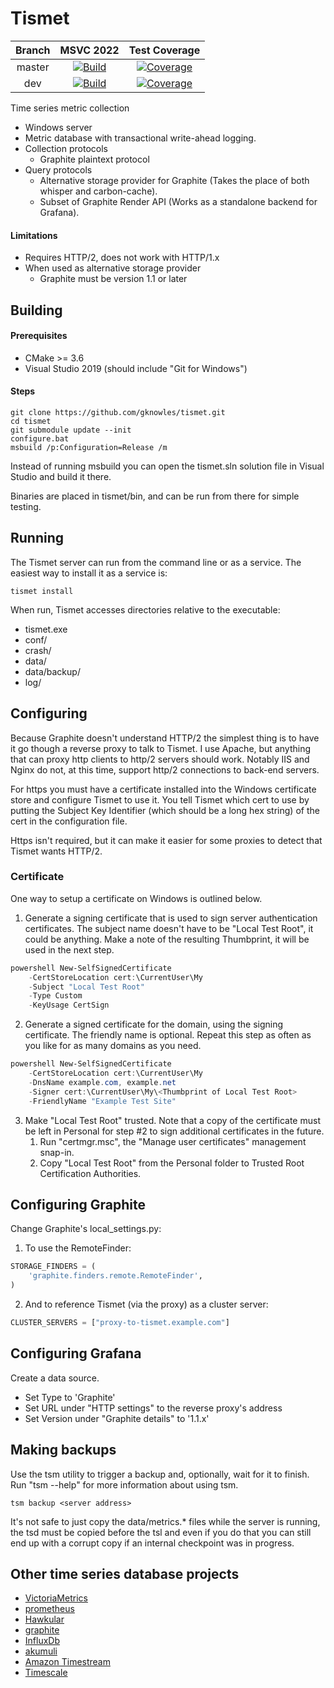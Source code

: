 <!--
Copyright Glen Knowles 2016 - 2023.
Distributed under the Boost Software License, Version 1.0.
-->

# Tismet

| Branch | MSVC 2022 | Test Coverage |
| :----: | :-------: | :-----------: |
| master | [![Build][gh-image-master]][gh-link-master] | [![Coverage][cc-image-master]][cc-link-master] |
| dev    | [![Build][gh-image-dev]][gh-link-dev] | [![Coverage][cc-image-dev]][cc-link-dev] |

[gh-image-master]: https://github.com/gknowles/tismet/actions/workflows/github-build.yml/badge.svg?branch=master "GitHub Actions"
[gh-link-master]: https://github.com/gknowles/tismet/actions/workflows/github-build.yml?query=branch%3Amaster
[cc-image-master]: https://codecov.io/gh/gknowles/tismet/branch/master/graph/badge.svg "Codecov"
[cc-link-master]: https://app.codecov.io/gh/gknowles/tismet/tree/master

[gh-image-dev]: https://github.com/gknowles/tismet/actions/workflows/github-build.yml/badge.svg?branch=dev "GitHub Actions"
[gh-link-dev]: https://github.com/gknowles/tismet/actions/workflows/github-build.yml?query=branch%3Adev
[cc-image-dev]: https://codecov.io/gh/gknowles/tismet/branch/dev/graph/badge.svg  "Codecov"
[cc-link-dev]: https://app.codecov.io/gh/gknowles/tismet/tree/dev

Time series metric collection

- Windows server
- Metric database with transactional write-ahead logging.
- Collection protocols
  - Graphite plaintext protocol
- Query protocols
  - Alternative storage provider for Graphite (Takes the place of both whisper
    and carbon-cache).
  - Subset of Graphite Render API (Works as a standalone backend for Grafana).

#### Limitations
- Requires HTTP/2, does not work with HTTP/1.x
- When used as alternative storage provider
  - Graphite must be version 1.1 or later


## Building
#### Prerequisites
  - CMake >= 3.6
  - Visual Studio 2019 (should include "Git for Windows")

#### Steps
~~~ batch
git clone https://github.com/gknowles/tismet.git
cd tismet
git submodule update --init
configure.bat
msbuild /p:Configuration=Release /m
~~~

Instead of running msbuild you can open the tismet.sln solution file in
Visual Studio and build it there.

Binaries are placed in tismet/bin, and can be run from there for simple
testing.


## Running
The Tismet server can run from the command line or as a service. The easiest
way to install it as a service is:
~~~ batch
tismet install
~~~

When run, Tismet accesses directories relative to the executable:
  - tismet.exe
  - conf/
  - crash/
  - data/
  - data/backup/
  - log/


## Configuring
Because Graphite doesn't understand HTTP/2 the simplest thing is to have it go
though a reverse proxy to talk to Tismet. I use Apache, but anything that can
proxy http clients to http/2 servers should work. Notably IIS and Nginx do not,
at this time, support http/2 connections to back-end servers.

For https you must have a certificate installed into the Windows certificate
store and configure Tismet to use it. You tell Tismet which cert to use by
putting the Subject Key Identifier (which should be a long hex string) of the
cert in the configuration file.

Https isn't required, but it can make it easier for some proxies to detect that
Tismet wants HTTP/2.

### Certificate
One way to setup a certificate on Windows is outlined below.

1. Generate a signing certificate that is used to sign server authentication
certificates. The subject name doesn't have to be "Local Test Root", it could
be anything. Make a note of the resulting Thumbprint, it will be used in the
next step.
~~~ powershell
powershell New-SelfSignedCertificate
    -CertStoreLocation cert:\CurrentUser\My
    -Subject "Local Test Root"
    -Type Custom
    -KeyUsage CertSign
~~~

2. Generate a signed certificate for the domain, using the signing certificate.
The friendly name is optional. Repeat this step as often as you like for as
many domains as you need.
~~~ powershell
powershell New-SelfSignedCertificate
    -CertStoreLocation cert:\CurrentUser\My
    -DnsName example.com, example.net
    -Signer cert:\CurrentUser\My\<Thumbprint of Local Test Root>
    -FriendlyName "Example Test Site"
~~~

3. Make "Local Test Root" trusted. Note that a copy of the certificate must be
left in Personal for step #2 to sign additional certificates in the future.
   1. Run "certmgr.msc", the "Manage user certificates" management snap-in.
   2. Copy "Local Test Root" from the Personal folder to Trusted Root
Certification Authorities.


## Configuring Graphite

Change Graphite's local_settings.py:
1. To use the RemoteFinder:
~~~ python
STORAGE_FINDERS = (
    'graphite.finders.remote.RemoteFinder',
)
~~~

2. And to reference Tismet (via the proxy) as a cluster server:
~~~ python
CLUSTER_SERVERS = ["proxy-to-tismet.example.com"]
~~~


## Configuring Grafana

Create a data source.
  - Set Type to 'Graphite'
  - Set URL under "HTTP settings" to the reverse proxy's address
  - Set Version under "Graphite details" to '1.1.x'


## Making backups

Use the tsm utility to trigger a backup and, optionally, wait for it to finish.
Run "tsm --help" for more information about using tsm.

~~~ batch
tsm backup <server address>
~~~

It's not safe to just copy the data/metrics.* files while the server is
running, the tsd must be copied before the tsl and even if you do that you can
still end up with a corrupt copy if an internal checkpoint was in progress.


## Other time series database projects
- [VictoriaMetrics](https://victoriametrics.com)
- [prometheus](https://prometheus.io)
- [Hawkular](https://www.hawkular.org)
- [graphite](https://grahite.readthedocs.io)
- [InfluxDb](https://influxdata.com)
- [akumuli](https://akumuli.org)
- [Amazon Timestream](https://aws.amazon.com/timestream)
- [Timescale](https://www.timescale.com)
